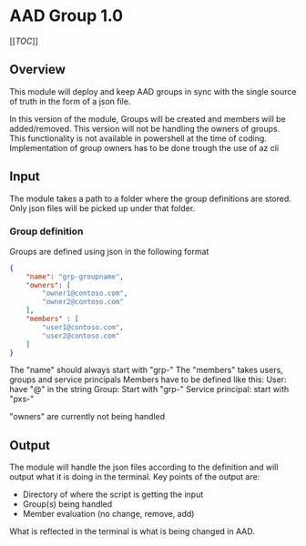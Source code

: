 # AAD Group 1.0

[[_TOC_]]

## Overview

This module will deploy and keep AAD groups in sync with the single source of truth in the form of a json file.

In this version of the module, Groups will be created and members will be added/removed.
This version will not be handling the owners of groups. This functionality is not available in powershell at the time of coding.
Implementation of group owners has to be done trough the use of az cli

## Input

The module takes a path to a folder where the group definitions are stored. Only json files will be picked up under that folder.

### Group definition

Groups are defined using json in the following format

``` json
{
    "name": "grp-groupname",
    "owners": [
        "owner1@contoso.com",
        "owner2@contoso.com"
    ],
    "members" : [
        "user1@contoso.com",
        "user2@contoso.com"
    ]      
}
```

The "name" should always start with "grp-"
The "members" takes users, groups and service principals
Members have to be defined like this:
    User: have "@" in the string
    Group: Start with "grp-"
    Service principal: start with "pxs-"

"owners" are currently not being handled

## Output

The module will handle the json files according to the definition and will output what it is doing in the terminal.
Key points of the output are:

 - Directory of where the script is getting the input
 - Group(s) being handled
 - Member evaluation (no change, remove, add)

What is reflected in the terminal is what is being changed in AAD.
